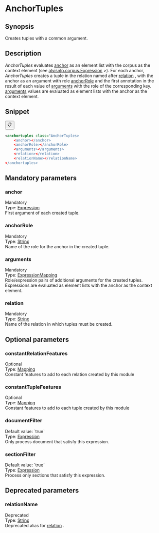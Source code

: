 <h1 class="module">AnchorTuples</h1>

## Synopsis

Creates tuples with a common argument.

## Description

 *AnchorTuples* evaluates <a href="#anchor" class="param">anchor</a> as an element list with the corpus as the context element (see <a href="../converter/alvisnlp.corpus.Expression" class="converter">alvisnlp.corpus.Expression</a> >). For each anchor, *AnchorTuples* creates a tuple in the relation named after <a href="#relation" class="param">relation</a> , with the anchor as an argument with role <a href="#anchorRole" class="param">anchorRole</a> and the first annotation in the result of each value of <a href="#arguments" class="param">arguments</a> with the role of the corresponding key. <a href="#arguments" class="param">arguments</a> values are evaluated as element lists with the anchor as the context element.

## Snippet



<button class="copy-code-button" title="Copy to clipboard" onclick="copy_code(this)">📋</button>
```xml
<anchortuples class="AnchorTuples>
    <anchor></anchor>
    <anchorRole></anchorRole>
    <arguments></arguments>
    <relation></relation>
    <relationName></relationName>
</anchortuples>
```

## Mandatory parameters

<h3 id="anchor" class="param">anchor</h3>

<div class="param-level param-level-mandatory">Mandatory
</div>
<div class="param-type">Type: <a href="../converter/fr.inra.maiage.bibliome.alvisnlp.core.corpus.expressions.Expression" class="converter">Expression</a>
</div>
First argument of each created tuple.

<h3 id="anchorRole" class="param">anchorRole</h3>

<div class="param-level param-level-mandatory">Mandatory
</div>
<div class="param-type">Type: <a href="../converter/java.lang.String" class="converter">String</a>
</div>
Name of the role for the anchor in the created tuple.

<h3 id="arguments" class="param">arguments</h3>

<div class="param-level param-level-mandatory">Mandatory
</div>
<div class="param-type">Type: <a href="../converter/fr.inra.maiage.bibliome.alvisnlp.core.module.types.ExpressionMapping" class="converter">ExpressionMapping</a>
</div>
Role/expression pairs of additional arguments for the created tuples. Expressions are evaluated as element lists with the anchor as the context element.

<h3 id="relation" class="param">relation</h3>

<div class="param-level param-level-mandatory">Mandatory
</div>
<div class="param-type">Type: <a href="../converter/java.lang.String" class="converter">String</a>
</div>
Name of the relation in which tuples must be created.

## Optional parameters

<h3 id="constantRelationFeatures" class="param">constantRelationFeatures</h3>

<div class="param-level param-level-optional">Optional
</div>
<div class="param-type">Type: <a href="../converter/fr.inra.maiage.bibliome.alvisnlp.core.module.types.Mapping" class="converter">Mapping</a>
</div>
Constant features to add to each relation created by this module

<h3 id="constantTupleFeatures" class="param">constantTupleFeatures</h3>

<div class="param-level param-level-optional">Optional
</div>
<div class="param-type">Type: <a href="../converter/fr.inra.maiage.bibliome.alvisnlp.core.module.types.Mapping" class="converter">Mapping</a>
</div>
Constant features to add to each tuple created by this module

<h3 id="documentFilter" class="param">documentFilter</h3>

<div class="param-level param-level-default-value">Default value: `true`
</div>
<div class="param-type">Type: <a href="../converter/fr.inra.maiage.bibliome.alvisnlp.core.corpus.expressions.Expression" class="converter">Expression</a>
</div>
Only process document that satisfy this expression.

<h3 id="sectionFilter" class="param">sectionFilter</h3>

<div class="param-level param-level-default-value">Default value: `true`
</div>
<div class="param-type">Type: <a href="../converter/fr.inra.maiage.bibliome.alvisnlp.core.corpus.expressions.Expression" class="converter">Expression</a>
</div>
Process only sections that satisfy this expression.

## Deprecated parameters

<h3 id="relationName" class="param">relationName</h3>

<div class="param-level param-level-deprecated">Deprecated
</div>
<div class="param-type">Type: <a href="../converter/java.lang.String" class="converter">String</a>
</div>
Deprecated alias for <a href="#relation" class="param">relation</a> .

